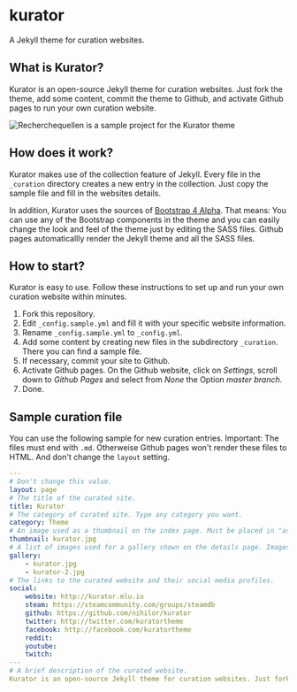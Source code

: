 # kurator
A Jekyll theme for curation websites.

## What is Kurator?

Kurator is an open-source Jekyll theme for curation websites. Just fork the theme, add some content, commit the theme to Github, and activate Github pages to run your own curation website.

![Recherchequellen is a sample project for the Kurator theme](https://github.com/nihilor/recherchequellen/169screenshot.png "Recherchequellen is a sample project for the Kurator theme")


## How does it work?

Kurator makes use of the collection feature of Jekyll. Every file in the `_curation` directory creates a new entry in the collection. Just copy the sample file and fill in the websites details.

In addition, Kurator uses the sources of [Bootstrap 4 Alpha](https://v4-alpha.getbootstrap.com/). That means: You can use any of the Bootstrap components in the theme and you can easily change the look and feel of the theme just by editing the SASS files. Github pages automaticallly render the Jekyll theme and all the SASS files.

## How to start?

Kurator is easy to use. Follow these instructions to set up and run your own curation website within minutes.

1. Fork this repository.
2. Edit `_config.sample.yml` and fill it with your specific website information.
3. Rename `_config.sample.yml` to `_config.yml`.
4. Add some content by creating new files in the subdirectory `_curation`. There you can find a sample file.
5. If necessary, commit your site to Github.
6. Activate Github pages. On the Github website, click on *Settings*, scroll down to *Github Pages* and select from *None* the Option *master branch*.
7. Done.

## Sample curation file

You can use the following sample for new curation entries. Important: The files must end with `.md`. Otherweise Github pages won't render these files to HTML. And don't change the `layout` setting.

```yaml
---
# Don't change this value.
layout: page
# The title of the curated site.
title: Kurator
# The category of curated site. Type any category you want.
category: Theme
# An image used as a thumbnail on the index page. Must be placed in "assets".
thumbnail: kurator.jpg
# A list of images used for a gallery shown on the details page. Images must be placed in "assets".
gallery:
    - kurator.jpg
    - kurator-2.jpg
# The links to the curated website and their social media profiles.
social:
    website: http://kurator.mlu.io
    steam: https://steamcommunity.com/groups/steamdb
    github: https://github.com/nihilor/kurator
    twitter: http://twitter.com/kuratortheme
    facebook: http://facebook.com/kuratortheme
    reddit: 
    youtube: 
    twitch: 
---
# A brief description of the curated website.
Kurator is an open-source Jekyll theme for curation websites. Just fork the theme, add some content, commit the theme to Github, and activate Github pages to run your own curation website.
```

